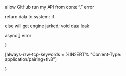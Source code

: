 allow GitHub run my API from const “.” error  



return data to systems if

else will get engine jacked; void data leak


async[] error








}

[always-raw-tcp-keywords = %INSERT% "Content-Type: application/pairing+tlv8"]

}
